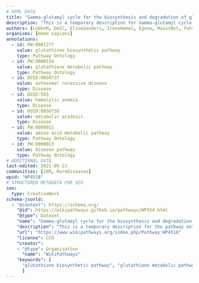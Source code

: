 ```yaml
---
# GPML DATA
title: "Gamma-glutamyl cycle for the biosynthesis and degradation of glutathione, including diseases"
description: "This is a temporary description for Gamma-glutamyl cycle for the biosynthesis and degradation of glutathione, including diseases"
authors: [LobkeM, DeSl, ElineSanders, IreneHemel, Egonw, MaintBot, Fehrhart, Eweitz, Finterly]
organisms: [Homo sapiens]
annotations:
  - id: PW:0001277
    value: glutathione biosynthetic pathway
    type: Pathway Ontology
  - id: PW:0000134
    value: glutathione metabolic pathway
    type: Pathway Ontology
  - id: DOID:0050737
    value: autosomal recessive disease
    type: Disease
  - id: DOID:583
    value: hemolytic anemia
    type: Disease
  - id: DOID:0050758
    value: metabolic acidosis
    type: Disease
  - id: PW:0000011
    value: amino acid metabolic pathway
    type: Pathway Ontology
  - id: PW:0000013
    value: disease pathway
    type: Pathway Ontology
# ADDITIONAL DATA
last-edited: 2021-06-23
communities: [IEM, RareDiseases]
wpid: "WP4518"
# STRUCTURED METADATA FOR SEO
seo:
  type: CreativeWork
schema-jsonld:
  - "@context": https://schema.org/
    "@id": https://wikipathways.github.io/pathways/WP554.html
    "@type": Dataset
    "name": "Gamma-glutamyl cycle for the biosynthesis and degradation of glutathione, including diseases"
    "description": "This is a temporary description for the pathway entitled: Gamma-glutamyl cycle for the biosynthesis and degradation of glutathione, including diseases"
    "url": "https://www.wikipathways.org/index.php/Pathway:WP4518"
    "license": CC0
    "creator":
    - "@type": Organization
      "name": "WikiPathways"
    "keywords": [
      "glutathione biosynthetic pathway", "glutathione metabolic pathway", "autosomal recessive disease", "hemolytic anemia", "metabolic acidosis", "amino acid metabolic pathway", "disease pathway",
      ]
---
```

